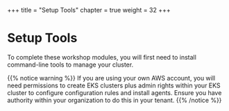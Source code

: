 +++
title = "Setup Tools"
chapter = true
weight = 32
+++

# Setup Tools

To complete these workshop modules, you will first need to install command-line tools to manage your cluster.

{{% notice warning %}}
If you are using your own AWS account, you will need permissions to create EKS clusters plus admin rights within your EKS cluster to configure configuration rules and install agents. Ensure you have authority within your organization to do this in your tenant. 
{{% /notice %}}

